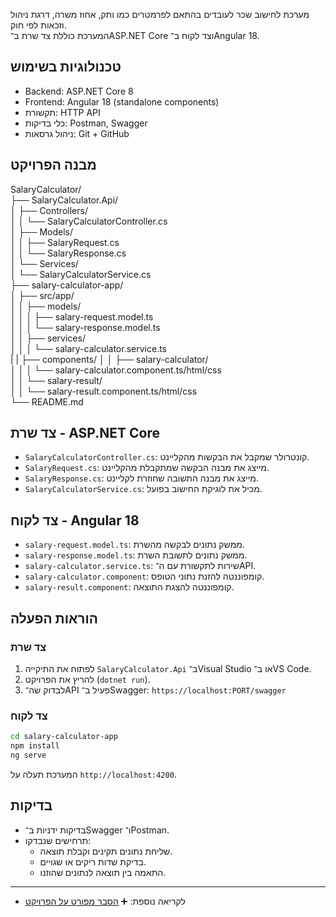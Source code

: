 <div dir="ltr">

מערכת לחישוב שכר לעובדים בהתאם לפרמטרים כמו ותק, אחוז משרה, דרגת ניהול וזכאות לפי חוק.  
המערכת כוללת צד שרת ב־ASP.NET Core וצד לקוח ב־Angular 18.

## טכנולוגיות בשימוש

- Backend: ASP.NET Core 8  
- Frontend: Angular 18 (standalone components)  
- תקשורת: HTTP API  
- כלי בדיקות: Postman, Swagger  
- ניהול גרסאות: Git + GitHub

## מבנה הפרויקט

SalaryCalculator/  
├── SalaryCalculator.Api/  
│   ├── Controllers/  
│   │   └── SalaryCalculatorController.cs  
│   ├── Models/  
│   │   ├── SalaryRequest.cs  
│   │   └── SalaryResponse.cs  
│   └── Services/  
│       └── SalaryCalculatorService.cs  
├── salary-calculator-app/  
│   ├── src/app/  
│   │   ├── models/  
│   │   │   ├── salary-request.model.ts  
│   │   │   └── salary-response.model.ts  
│   │   ├── services/  
│   │   │   └── salary-calculator.service.ts  
|   |   ├── components/
│   │   ├── salary-calculator/  
│   │   │   └── salary-calculator.component.ts/html/css  
│   │   └── salary-result/  
│   │       └── salary-result.component.ts/html/css  
└── README.md

## צד שרת - ASP.NET Core

- `SalaryCalculatorController.cs`: קונטרולר שמקבל את הבקשות מהקליינט.  
- `SalaryRequest.cs`: מייצג את מבנה הבקשה שמתקבלת מהקליינט.  
- `SalaryResponse.cs`: מייצג את מבנה התשובה שחוזרת לקליינט.  
- `SalaryCalculatorService.cs`: מכיל את לוגיקת החישוב בפועל.

## צד לקוח - Angular 18

- `salary-request.model.ts`: ממשק נתונים לבקשה מהשרת.  
- `salary-response.model.ts`: ממשק נתונים לתשובת השרת.  
- `salary-calculator.service.ts`: שירות לתקשורת עם ה־API.  
- `salary-calculator.component`: קומפוננטה להזנת נתוני הטופס.  
- `salary-result.component`: קומפוננטה להצגת התוצאה.

## הוראות הפעלה

### צד שרת

1. לפתוח את התיקייה `SalaryCalculator.Api` ב־Visual Studio או ב־VS Code.  
2. להריץ את הפרויקט (`dotnet run`).  
3. לבדוק שה־API פעיל ב־Swagger: `https://localhost:PORT/swagger`

### צד לקוח

```bash
cd salary-calculator-app
npm install
ng serve
```

המערכת תעלה על `http://localhost:4200`.

## בדיקות

- בדיקות ידניות ב־Swagger ו־Postman.
- תרחישים שנבדקו:
  - שליחת נתונים תקינים וקבלת תוצאה.
  - בדיקת שדות ריקים או שגויים.
  - התאמה בין תוצאה לנתונים שהוזנו.
 
- -------------------------------------------------------------------------------------------------------------------------------------------------------------------------------------------------------------------
 
  -  לקריאה נוספת: ➕ [הסבר מפורט על הפרויקט](PROJECT-DESCRIPTION.md)

</div>

